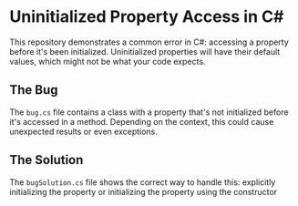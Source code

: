 # Uninitialized Property Access in C#

This repository demonstrates a common error in C#: accessing a property before it's been initialized.  Uninitialized properties will have their default values, which might not be what your code expects.

## The Bug

The `bug.cs` file contains a class with a property that's not initialized before it's accessed in a method.  Depending on the context, this could cause unexpected results or even exceptions.

## The Solution

The `bugSolution.cs` file shows the correct way to handle this: explicitly initializing the property or initializing the property using the constructor
